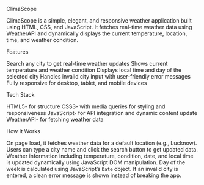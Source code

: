 ClimaScope 

ClimaScope is a simple, elegant, and responsive weather application built using HTML, CSS, and JavaScript. It fetches real-time weather data using WeatherAPI and dynamically displays the current temperature, location, time, and weather condition.

Features

 Search any city to get real-time weather updates
 Shows current temperature and weather condition
 Displays local time and day of the selected city
 Handles invalid city input with user-friendly error messages
 Fully responsive for desktop, tablet, and mobile devices

Tech Stack

HTML5- for structure
CSS3- with media queries for styling and responsiveness
JavaScript- for API integration and dynamic content update
WeatherAPI- for fetching weather data

How It Works

On page load, it fetches weather data for a default location (e.g., Lucknow).
Users can type a city name and click the search button to get updated data.
Weather information including temperature, condition, date, and local time is updated dynamically using JavaScript DOM manipulation.
Day of the week is calculated using JavaScript’s `Date` object.
If an invalid city is entered, a clean error message is shown instead of breaking the app.
